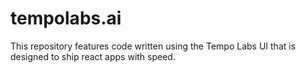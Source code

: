# tempolabs.ai
This repository features code written using the Tempo Labs UI that is designed to ship react apps with speed.
